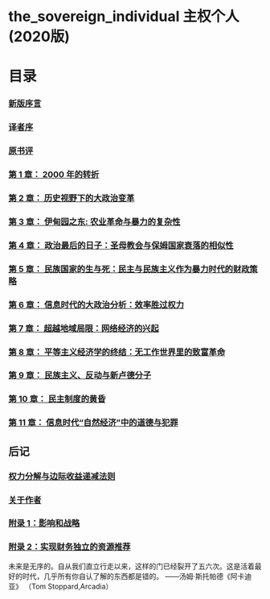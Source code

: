 # the_sovereign_individual 主权个人(2020版)


# 目录
### [新版序言]()
### [译者序]()
### [原书评]()
### [第 1 章： 2000 年的转折]()
### [第 2 章： 历史视野下的大政治变革]()
### [第 3 章： 伊甸园之东: 农业革命与暴力的复杂性]()
### [第 4 章： 政治最后的日子：圣母教会与保姆国家衰落的相似性]()
### [第 5 章： 民族国家的生与死：民主与民族主义作为暴力时代的财政策略]()
### [第 6 章： 信息时代的大政治分析：效率胜过权力]()
### [第 7 章： 超越地域局限：网络经济的兴起]()
### [第 8 章： 平等主义经济学的终结：无工作世界里的致富革命]()
### [第 9 章： 民族主义、反动与新卢德分子]()
### [第 10 章： 民主制度的黄昏]()
### [第 11 章： 信息时代“自然经济”中的道德与犯罪]()
## 后记
### [权力分解与边际收益递减法则]()
### [关于作者]()
### [附录 1：影响和战略]()
### [附录 2：实现财务独立的资源推荐]()

未来是无序的。自从我们直立行走以来，这样的门已经裂开了五六次。这是活着最好的时代，几乎所有你自认了解的东西都是错的。
——汤姆·斯托帕德《阿卡迪亚》 （Tom Stoppard,Arcadia）
